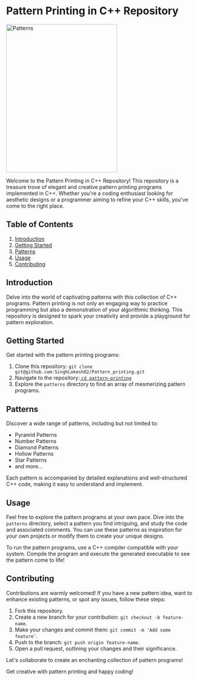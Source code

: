 # Pattern Printing in C++ Repository


<div>
  <div style="margin:auto";>
    <img src="https://www.simplilearn.com/ice9/free_resources_article_thumb/java-pattern-programs-P23%28Updated%29.png" alt="Patterns" width="300" height="400">
  </div>
</div>

Welcome to the Pattern Printing in C++ Repository! This repository is a treasure trove of elegant and creative pattern printing programs implemented in C++. Whether you're a coding enthusiast looking for aesthetic designs or a programmer aiming to refine your C++ skills, you've come to the right place.

## Table of Contents

1. [Introduction](#introduction)
2. [Getting Started](#getting-started)
3. [Patterns](#patterns)
4. [Usage](#usage)
5. [Contributing](#contributing)

## Introduction

Delve into the world of captivating patterns with this collection of C++ programs. Pattern printing is not only an engaging way to practice programming but also a demonstration of your algorithmic thinking. This repository is designed to spark your creativity and provide a playground for pattern exploration.

## Getting Started

Get started with the pattern printing programs:

1. Clone this repository: `git clone git@github.com:SinghLokesh02/Pattern_printing.git`
2. Navigate to the repository:[ `cd pattern-printing`](https://github.com/SinghLokesh02/Pattern_printing)
3. Explore the `patterns` directory to find an array of mesmerizing pattern programs.

## Patterns

Discover a wide range of patterns, including but not limited to:

- Pyramid Patterns
- Number Patterns
- Diamond Patterns
- Hollow Patterns
- Star Patterns
- and more...

Each pattern is accompanied by detailed explanations and well-structured C++ code, making it easy to understand and implement.

## Usage

Feel free to explore the pattern programs at your own pace. Dive into the `patterns` directory, select a pattern you find intriguing, and study the code and associated comments. You can use these patterns as inspiration for your own projects or modify them to create your unique designs.

To run the pattern programs, use a C++ compiler compatible with your system. Compile the program and execute the generated executable to see the pattern come to life!

## Contributing

Contributions are warmly welcomed! If you have a new pattern idea, want to enhance existing patterns, or spot any issues, follow these steps:

1. Fork this repository.
2. Create a new branch for your contribution: `git checkout -b feature-name`.
3. Make your changes and commit them: `git commit -m 'Add some feature'`.
4. Push to the branch: `git push origin feature-name`.
5. Open a pull request, outlining your changes and their significance.

Let's collaborate to create an enchanting collection of pattern programs!

Get creative with pattern printing and happy coding!

